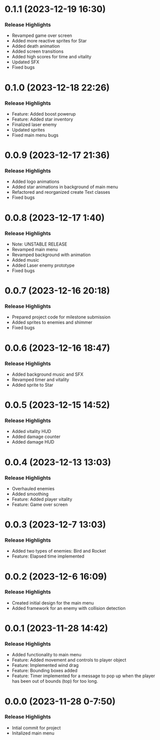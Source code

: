 # 0.1.1 (2023-12-19 16:30)

### Release Highlights
- Revamped game over screen
- Added more reactive sprites for Star
- Added death animation
- Added screen transitions
- Added high scores for time and vitality
- Updated SFX
- Fixed bugs

# 0.1.0 (2023-12-18 22:26)

### Release Highlights
- Feature: Added boost powerup
- Feature: Added star inventory
- Finalized laser enemy
- Updated sprites
- Fixed main menu bugs

# 0.0.9 (2023-12-17 21:36)

### Release Highlights
- Added logo animations
- Added star animations in background of main menu
- Refactored and reorganized create Text classes
- Fixed bugs

# 0.0.8 (2023-12-17 1:40) 

### Release Highlights 
- Note: UNSTABLE RELEASE
- Revamped main menu
- Revamped background with animation
- Added music
- Added Laser enemy prototype
- Fixed bugs

# 0.0.7 (2023-12-16 20:18)

### Release Highlights
- Prepared project code for milestone submission
- Added sprites to enemies and shimmer
- Fixed bugs

# 0.0.6 (2023-12-16 18:47)

### Release Highlights
- Added background music and SFX
- Revamped timer and vitality
- Added sprite to Star

# 0.0.5 (2023-12-15 14:52)

### Release Highlights
- Added vitality HUD
- Added damage counter
- Added damage HUD

# 0.0.4 (2023-12-13 13:03)

### Release Highlights
- Overhauled enemies
- Added smoothing 
- Feature: Added player vitality
- Feature: Game over screen

# 0.0.3 (2023-12-7 13:03)

### Release Highlights
- Added two types of enemies: Bird and Rocket
- Feature: Elapsed time implemented

# 0.0.2 (2023-12-6 16:09)

### Release Highlights
- Created initial design for the main menu
- Added framework for an enemy with collision detection

# 0.0.1 (2023-11-28 14:42) 

### Release Highlights
- Added functionality to main menu
- Feature: Added movement and controls to player object
- Feature: Implemented wind drag
- Feature: Bounding boxes added
- Feature: Timer implemented for a message to pop up when the player has been out of bounds (top) for too long.

# 0.0.0 (2023-11-28 0-7:50) 


### Release Highlights
- Intial commit for project
- Initalized main menu 
